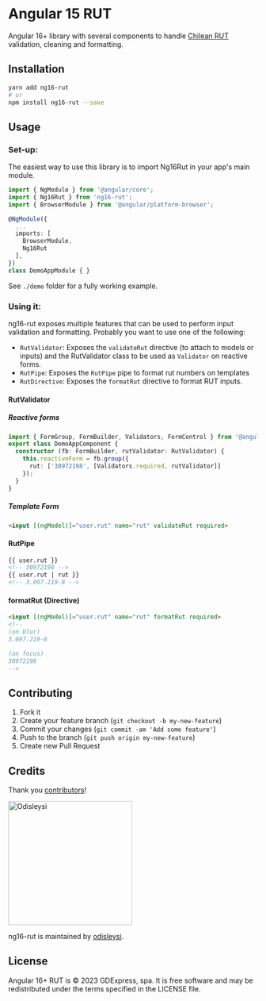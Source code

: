 Angular 15 RUT
=============

Angular 16+ library with several components to handle [Chilean RUT](https://en.wikipedia.org/wiki/National_identification_number#Chile) validation, cleaning and formatting.

## Installation

```bash
yarn add ng16-rut
# or
npm install ng16-rut --save
```

## Usage

### Set-up:

The easiest way to use this library is to import Ng16Rut in your app's main module.

```typescript
import { NgModule } from '@angular/core';
import { Ng16Rut } from 'ng16-rut';
import { BrowserModule } from '@angular/platform-browser';

@NgModule({
  ...
  imports: [
    BrowserModule,
    Ng16Rut
  ],
})
class DemoAppModule { }
```

See `./demo` folder for a fully working example.

### Using it:

ng16-rut exposes multiple features that can be used to perform input validation and formatting. Probably you want to use one of the following:

- `RutValidator`: Exposes the `validateRut` directive (to attach to models or inputs) and the RutValidator class to be used as `Validator` on reactive forms.
- `RutPipe`: Exposes the `RutPipe` pipe to format rut numbers on templates
- `RutDirective`: Exposes the `formatRut` directive to format RUT inputs.

#### RutValidator

##### Reactive forms

```typescript
import { FormGroup, FormBuilder, Validators, FormControl } from '@angular/forms';
export class DemoAppComponent {
  constructor (fb: FormBuilder, rutValidator: RutValidator) {
    this.reactiveForm = fb.group({
      rut: ['30972198', [Validators.required, rutValidator]]
    });
  }
}

```

##### Template Form
```html
<input [(ngModel)]="user.rut" name="rut" validateRut required>
```

#### RutPipe

```html
{{ user.rut }}
<!-- 30972198 -->
{{ user.rut | rut }}
<!-- 3.097.219-8 -->
```

#### formatRut (Directive)
```html
<input [(ngModel)]="user.rut" name="rut" formatRut required>
<!--
(on blur)
3.097.219-8

(on focus)
30972198
-->
```

## Contributing

1. Fork it
2. Create your feature branch (`git checkout -b my-new-feature`)
3. Commit your changes (`git commit -am 'Add some feature'`)
4. Push to the branch (`git push origin my-new-feature`)
5. Create new Pull Request

## Credits

Thank you [contributors](https://github.com/odisleysi/ng16-rut/graphs/contributors)!

<img src="https://avatars.githubusercontent.com/u/18350564?v=4" alt="Odisleysi" width="250"/>

ng16-rut is maintained by [odisleysi](https://github.com/odisleysi).

## License

Angular 16+ RUT is © 2023 GDExpress, spa. It is free software and may be redistributed under the terms specified in the LICENSE file.
